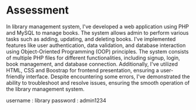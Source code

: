 # Assessment

In  library management system, I've developed a web application using PHP and MySQL to manage books. The system allows admin to perform various tasks such as adding, updating, and deleting books. I've implemented features like user authentication, data validation, and database interaction using Object-Oriented Programming (OOP) principles. The system consists of multiple PHP files for different functionalities, including signup, login, book management, and database connection. Additionally, I've utilized HTML, CSS and Boostrap for frontend presentation, ensuring a user-friendly interface. Despite encountering some errors, I've demonstrated the ability to troubleshoot and resolve issues, ensuring the smooth operation of the library management system.


username : library
password : admin1234


